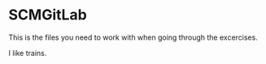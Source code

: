  SCMGitLab
=========
This is the files you need to work with when going through the excercises.

I like trains.
